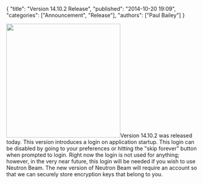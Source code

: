 {
  "title": "Version 14.10.2 Release",
  "published": "2014-10-20 19:09",
  "categories": ["Announcement", "Release"],
  "authors": ["Paul Bailey"]
}

<img class="right" src="https://bf887cb0698e0d75ce76e89c95d6859510a8d9e3.googledrive.com/host/0B-GD95vnz4VFcjg0VUp1QnA4ZWM/cat-1410.png" style="width: 300px;">Version 14.10.2 was released today. This version introduces a login on application startup. This login can be disabled by going to your preferences or hitting the "skip forever" button when prompted to login. Right now the login is not used for anything; however, in the very near future, this login will be needed if you wish to use Neutron Beam. The new version of Neutron Beam will require an account so that we can securely store encryption keys that belong to you. 